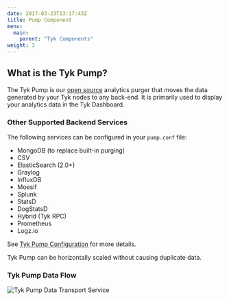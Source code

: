```yaml
---
date: 2017-03-23T13:17:43Z
title: Pump Component
menu:
  main:
    parent: "Tyk Components"
weight: 3 
---
```


## What is the Tyk Pump?

The Tyk Pump is our [open source](https://github.com/TykTechnologies/tyk-pump) analytics purger that moves the data generated by your Tyk nodes to any back-end. It is primarily used to display your analytics data in the Tyk Dashboard.

### Other Supported Backend Services

The following services can be configured in your `pump.conf` file:

* MongoDB (to replace built-in purging)
* CSV
* ElasticSearch (2.0+)
* Graylog
* InfluxDB
* Moesif
* Splunk
* StatsD
* DogStatsD
* Hybrid (Tyk RPC)
* Prometheus
* Logz.io

See [Tyk Pump Configuration](/docs/configure/tyk-pump-configuration/) for more details.

Tyk Pump can be horizontally scaled without causing duplicate data.

### Tyk Pump Data Flow

![Tyk Pump Data Transport Service][1]

 [1]: /docs/img/diagrams/pump3.png

